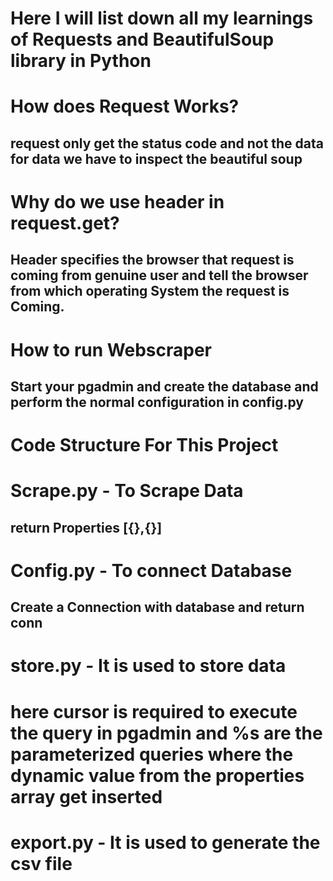 # Here I will list down all my learnings of Requests and BeautifulSoup library in Python

# How does Request Works?
## request only get the status code and not the data for data we have to inspect the beautiful soup

# Why do we use header in request.get?
## Header specifies the browser that request is coming from genuine user and tell the browser from which operating System the request is Coming.

# How to run Webscraper
## Start your pgadmin and create the database and perform the normal configuration in config.py

# Code Structure For This Project

# Scrape.py - To Scrape Data 
## return Properties [{},{}]

# Config.py - To connect Database
## Create a Connection with database and return conn

# store.py - It is used to store data
# here cursor is required to execute the query in pgadmin and %s are the parameterized queries where the dynamic value from the properties array get inserted

# export.py - It is used to generate the csv file
